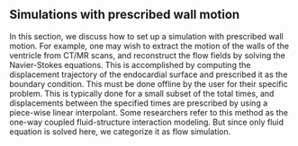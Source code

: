 ## Simulations with prescribed wall motion

In this section, we discuss how to set up a simulation with prescribed wall motion. For example, one may wish to extract the motion of the walls of the ventricle from CT/MR scans, and reconstruct the flow fields by solving the Navier-Stokes equations. This is accomplished by computing the displacement trajectory of the endocardial surface and prescribed it as the boundary condition. This must be done offline by the user for their specific problem. This is typically done for a small subset of the total times, and displacements between the specified times are prescribed by using a piece-wise linear interpolant. Some researchers refer to this method as the one-way coupled fluid-structure interaction modeling. But since only fluid equation is solved here, we categorize it as flow simulation. 